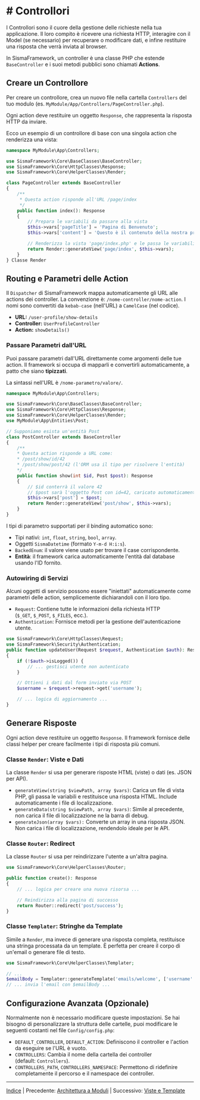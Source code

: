 # # Controllori

I Controllori sono il cuore della gestione delle richieste nella tua applicazione. Il loro compito è ricevere una richiesta HTTP, interagire con il Model (se necessario) per recuperare o modificare dati, e infine restituire una risposta che verrà inviata al browser.

In SismaFramework, un controller è una classe PHP che estende `BaseController` e i suoi metodi pubblici sono chiamati **Actions**.

## Creare un Controllore

Per creare un controllore, crea un nuovo file nella cartella `Controllers` del tuo modulo (es. `MyModule/App/Controllers/PageController.php`).

Ogni action deve restituire un oggetto `Response`, che rappresenta la risposta HTTP da inviare.

Ecco un esempio di un controllore di base con una singola action che renderizza una vista:

```php
namespace MyModule\App\Controllers;

use SismaFramework\Core\BaseClasses\BaseController;
use SismaFramework\Core\HttpClasses\Response;
use SismaFramework\Core\HelperClasses\Render;

class PageController extends BaseController
{
    /**
     * Questa action risponde all'URL /page/index
     */
    public function index(): Response
    {
        // Prepara le variabili da passare alla vista
        $this->vars['pageTitle'] = 'Pagina di Benvenuto';
        $this->vars['content'] = 'Questo è il contenuto della nostra prima pagina.';

        // Renderizza la vista 'page/index.php' e le passa le variabili
        return Render::generateView('page/index', $this->vars);
    }
} Classe Render
```

Routing e Parametri delle Action
--------------------------------

Il `Dispatcher` di SismaFramework mappa automaticamente gli URL alle actions dei controller. La convenzione è: `/nome-controller/nome-action`. I nomi sono convertiti da `kebab-case` (nell'URL) a `CamelCase` (nel codice).

* **URL:** `/user-profile/show-details`
* **Controller:** `UserProfileController`
* **Action:** `showDetails()`

### Passare Parametri dall'URL

Puoi passare parametri dall'URL direttamente come argomenti delle tue action. Il framework si occupa di mapparli e convertirli automaticamente, a patto che siano **tipizzati**.

La sintassi nell'URL è `/nome-parametro/valore/`.

```php
namespace MyModule\App\Controllers;

use SismaFramework\Core\BaseClasses\BaseController;
use SismaFramework\Core\HttpClasses\Response;
use SismaFramework\Core\HelperClasses\Render;
use MyModule\App\Entities\Post; 

// Supponiamo esista un'entità Post 
class PostController extends BaseController
{     
    /**
    * Questa action risponde a URL come:     
    * /post/show/id/42     
    * /post/show/post/42 (l'ORM usa il tipo per risolvere l'entità)     
    */
    public function show(int $id, Post $post): Response
    {
        // $id conterrà il valore 42
        // $post sarà l'oggetto Post con id=42, caricato automaticamente dall'ORM
        $this->vars['post'] = $post;
        return Render::generateView('post/show', $this->vars);
    }
}
```

I tipi di parametro supportati per il binding automatico sono:

* Tipi nativi: `int`, `float`, `string`, `bool`, `array`.
* Oggetti `SismaDatetime` (formato `Y-m-d H:i:s`).
* `BackedEnum`: il valore viene usato per trovare il case corrispondente.
* **Entità**: il framework carica automaticamente l'entità dal database usando l'ID fornito.

### Autowiring di Servizi

Alcuni oggetti di servizio possono essere "iniettati" automaticamente come parametri delle action, semplicemente dichiarandoli con il loro tipo.

* `Request`: Contiene tutte le informazioni della richiesta HTTP (`$_GET`, `$_POST`, `$_FILES`, ecc.).
* `Authentication`: Fornisce metodi per la gestione dell'autenticazione utente.

```php
use SismaFramework\Core\HttpClasses\Request;
use SismaFramework\Security\Authentication;
public function updateUser(Request $request, Authentication $auth): Response
{
    if (!$auth->isLogged()) {
        // ... gestisci utente non autenticato
    } 

    // Ottieni i dati dal form inviato via POST
    $username = $request->request->get('username');

    // ... logica di aggiornamento ...
}
```

## Generare Risposte

Ogni action deve restituire un oggetto `Response`. Il framework fornisce delle classi helper per creare facilmente i tipi di risposta più comuni.

### Classe `Render`: Viste e Dati

La classe `Render` si usa per generare risposte HTML (viste) o dati (es. JSON per API).

* `generateView(string $viewPath, array $vars)`: Carica un file di vista PHP, gli passa le variabili e restituisce una risposta HTML. Include automaticamente i file di localizzazione.
* `generateData(string $viewPath, array $vars)`: Simile al precedente, non carica il file di localizzazione ne la barra di debug.
* `generateJson(array $vars):` Converte un array in una risposta JSON. Non carica i file di localizzazione, rendendolo ideale per le API.

### Classe `Router`: Redirect

La classe `Router` si usa per reindirizzare l'utente a un'altra pagina.

```php
use SismaFramework\Core\HelperClasses\Router;

public function create(): Response
{
    // ... logica per creare una nuova risorsa ...

    // Reindirizza alla pagina di successo
    return Router::redirect('post/success');
}
```

### Classe `Templater`: Stringhe da Template

Simile a `Render`, ma invece di generare una risposta completa, restituisce una stringa processata da un template. È perfetta per creare il corpo di un'email o generare file di testo.

```php
use SismaFramework\Core\HelperClasses\Templater;

// ...
$emailBody = Templater::generateTemplate('emails/welcome', ['username' => 'Mario']);
// ... invia l'email con $emailBody ...
```

## Configurazione Avanzata (Opzionale)

Normalmente non è necessario modificare queste impostazioni. Se hai bisogno di personalizzare la struttura delle cartelle, puoi modificare le seguenti costanti nel file `Config/config.php`:

* `DEFAULT_CONTROLLER`, `DEFAULT_ACTION`: Definiscono il controller e l'action da eseguire se l'URL è vuoto.
* `CONTROLLERS`: Cambia il nome della cartella dei controller (default: `Controllers`).
* `CONTROLLERS_PATH`, `CONTROLLERS_NAMESPACE`: Permettono di ridefinire completamente il percorso e il namespace dei controller.

* * *

[Indice](index.md) | Precedente: [Architettura a Moduli](module-architecture.md) | Successivo: [Viste e Template](views.md)
